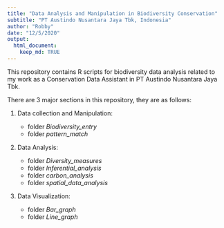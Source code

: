 ```yaml
---
title: "Data Analysis and Manipulation in Biodiversity Conservation"
subtitle: "PT Austindo Nusantara Jaya Tbk, Indonesia"
author: "Robby"
date: "12/5/2020"
output: 
  html_document:
    keep_md: TRUE
---
```




This repository contains R scripts for biodiversity data analysis related to my work as a Conservation Data Assistant in PT Austindo Nusantara Jaya Tbk.

There are 3 major sections in this repository, they are as follows:

1. Data collection and Manipulation:
    * folder *Biodiversity_entry*
    * folder *pattern_match*

2. Data Analysis:
    * folder *Diversity_measures*
    * folder *Inferential_analysis*
    * folder *carbon_analysis*
    * folder *spatial_data_analysis*
    
3. Data Visualization:
    * folder *Bar_graph*
    * folder *Line_graph*
    
